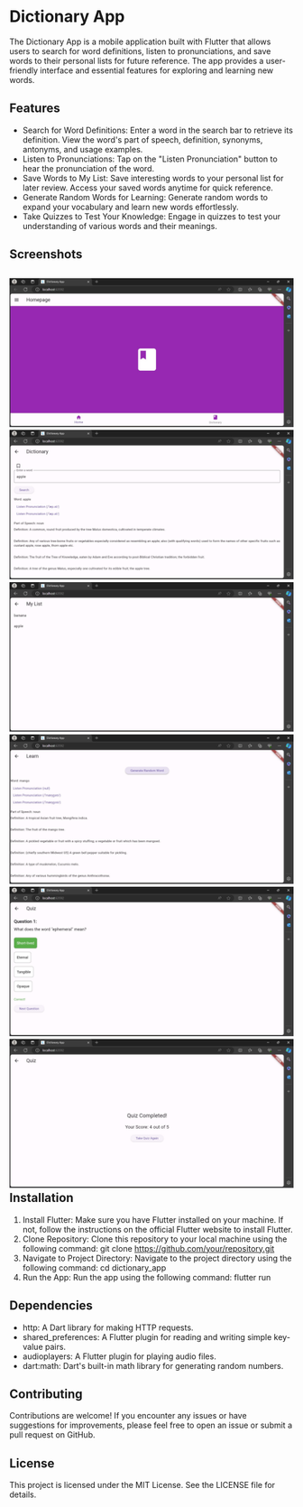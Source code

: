 Dictionary App
==============

The Dictionary App is a mobile application built with Flutter that allows users to search for word definitions, listen to pronunciations, and save words to their personal lists for future reference. The app provides a user-friendly interface and essential features for exploring and learning new words.

Features
--------
- Search for Word Definitions: Enter a word in the search bar to retrieve its definition. View the word's part of speech, definition, synonyms, antonyms, and usage examples.
- Listen to Pronunciations: Tap on the "Listen Pronunciation" button to hear the pronunciation of the word.
- Save Words to My List: Save interesting words to your personal list for later review. Access your saved words anytime for quick reference.
- Generate Random Words for Learning: Generate random words to expand your vocabulary and learn new words effortlessly.
- Take Quizzes to Test Your Knowledge: Engage in quizzes to test your understanding of various words and their meanings.

Screenshots
-----------
![Homepage](screenshots/homepage.jpg)
![Dictionary Page](screenshots/dictionary_page.jpg)
![My List Page](screenshots/my_list_page.jpg)
![Learn Page](screenshots/learn_page.jpg)
![Quiz Page](screenshots/quiz_page.jpg)
![Quiz Page Result](screenshots/quiz_page1.jpg)
Installation
------------
1. Install Flutter: Make sure you have Flutter installed on your machine. If not, follow the instructions on the official Flutter website to install Flutter.
2. Clone Repository: Clone this repository to your local machine using the following command:
git clone https://github.com/your/repository.git
3. Navigate to Project Directory: Navigate to the project directory using the following command:
cd dictionary_app
4. Run the App: Run the app using the following command:
flutter run

Dependencies
------------
- http: A Dart library for making HTTP requests.
- shared_preferences: A Flutter plugin for reading and writing simple key-value pairs.
- audioplayers: A Flutter plugin for playing audio files.
- dart:math: Dart's built-in math library for generating random numbers.

Contributing
------------
Contributions are welcome! If you encounter any issues or have suggestions for improvements, please feel free to open an issue or submit a pull request on GitHub.

License
-------
This project is licensed under the MIT License. See the LICENSE file for details.
